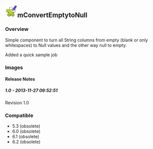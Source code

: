 ## <img src='./logo.jpg' width='40' height='40'>mConvertEmptytoNull

### Overview
Simple component to turn all String columns from empty (blank or only whitespaces) to Null values and the other way null to empty.

Added a quick sample job
### Images




#### Release Notes

##### 1.0 - 2013-11-27 09:52:51
Revision 1.0
### Compatible
 -  5.3 (obsolete)
 -   6.0 (obsolete)
 -   6.1 (obsolete)
 -   6.2 (obsolete)